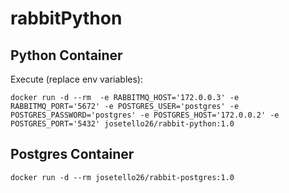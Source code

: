 # rabbitPython
## Python Container
Execute (replace env variables): 
```
docker run -d --rm  -e RABBITMQ_HOST='172.0.0.3' -e RABBITMQ_PORT='5672' -e POSTGRES_USER='postgres' -e POSTGRES_PASSWORD='postgres' -e POSTGRES_HOST='172.0.0.2' -e POSTGRES_PORT='5432' josetello26/rabbit-python:1.0
```
## Postgres Container
```
docker run -d --rm josetello26/rabbit-postgres:1.0
```

